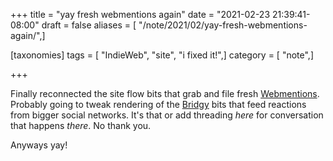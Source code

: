 +++
title = "yay fresh webmentions again"
date = "2021-02-23 21:39:41-08:00"
draft = false
aliases = [ "/note/2021/02/yay-fresh-webmentions-again/",]

[taxonomies]
tags = [ "IndieWeb", "site", "i fixed it!",]
category = [ "note",]

+++

[Webmentions]: https://webmention.io
[Bridgy]: https://brid.gy/

Finally reconnected the site flow bits that grab and file fresh [Webmentions][].
Probably going to tweak rendering of the [Bridgy][] bits that feed reactions
from bigger social networks. It's that or add threading *here* for conversation
that happens *there*.
No thank you.

Anyways yay!
